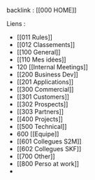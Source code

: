 backlink : [[000 HOME]]

Liens :
- [[011 Rules]]
- [[012 Classements]]
- [[100 General]]
- [[110 Mes idées]]
- 120 [[Internal Meetings]]
- [[200 Business Dev]]
- [[201 Applications]]
- [[300 Commercial]]
- [[301 Customers]]
- [[302 Prospects]]
- [[303 Partners]]
- [[400 Projects]]
- [[500 Technical]]
- 600 [[Equipe]]
- [[601 Collegues S2M]]
- [[602 Collegues SKF]]
- [[700 Other]]
- [[800 Perso at work]]
- 